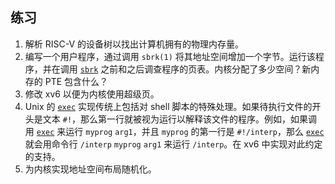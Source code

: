 ## 练习

1.  解析 RISC-V 的设备树以找出计算机拥有的物理内存量。
2.  编写一个用户程序，通过调用 `sbrk(1)` 将其地址空间增加一个字节。运行该程序，并在调用 [`sbrk`](/source/xv6-riscv/user/usertests.c.md#sbrk-user-usertests-c) 之前和之后调查程序的页表。内核分配了多少空间？新内存的 PTE 包含什么？
3.  修改 xv6 以便为内核使用超级页。
4.  Unix 的 [`exec`](/source/xv6-riscv/user/user.h.md) 实现传统上包括对 shell 脚本的特殊处理。如果待执行文件的开头是文本 `#!`，那么第一行就被视为运行以解释该文件的程序。例如，如果调用 [`exec`](/source/xv6-riscv/user/user.h.md) 来运行 `myprog` `arg1`，并且 `myprog` 的第一行是 `#!/interp`，那么 [`exec`](/source/xv6-riscv/user/user.h.md) 就会用命令行 `/interp` `myprog` `arg1` 来运行 `/interp`。在 xv6 中实现对此约定的支持。
5.  为内核实现地址空间布局随机化。